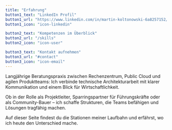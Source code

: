```yaml
---
title: "Erfahrung"
button1_text: "LinkedIn Profil"
button1_url: "https://www.linkedin.com/in/martin-koltonowski-6a8257152/"
button1_icon: "icon-linkedin"

button2_text: "Kompetenzen im Überblick"
button2_url: "/skills"
button2_icon: "icon-user"

button3_text: "Kontakt aufnehmen"
button3_url: "#contact"
button3_icon: "icon-email"
---
```


Langjährige Beratungspraxis zwischen Rechenzentrum, Public Cloud und agilen Produktteams: Ich verbinde technische Architekturarbeit mit klarer Kommunikation und einem Blick für Wirtschaftlichkeit.

Ob in der Rolle als Projektleiter, Sparringspartner für Führungskräfte oder als Community-Bauer – ich schaffe Strukturen, die Teams befähigen und Lösungen tragfähig machen.

Auf dieser Seite findest du die Stationen meiner Laufbahn und erfährst, wo ich heute den Unterschied mache.
